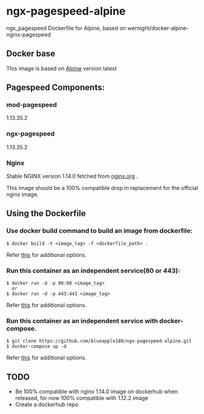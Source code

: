# ngx-pagespeed-alpine
ngx_pagespeed Dockerfile for Alpine, based on wernight/docker-alpine-nginx-pagespeed

## Docker base
This image is based on [Alpine](https://www.alpinelinux.org/) version latest

## Pagespeed Components:
### mod-pagespeed
1.13.35.2
### ngx-pagespeed
1.13.35.2
### Nginx
Stable NGINX version 1.14.0 fetched from [nginx.org](http://nginx.org/download) .

This image should be a 100% compatible drop in replacement for the official nginx image.

## Using the Dockerfile
### Use docker build command to build an image from dockerfile:
    $ docker build -t <image_tag> -f <dockerfile_path> .
  Refer [this](https://docs.docker.com/engine/reference/commandline/build/) for additional options.

### Run this container as an independent service(80 or 443):
    $ docker run -d -p 80:80 <image_tag>
      or
    $ docker run -d -p 443:443 <image_tag>  
  Refer [this](https://docs.docker.com/engine/reference/run/) for additional options.
### Run this container as an independent service with docker-compose.
    $ git clone https://github.com/blueapple188/ngx-pagespeed-alpine.git
    $ docker-compose up -d
   Refer [this](https://docs.docker.com/compose/reference/run/) for additional options.

## TODO
- Be 100% compatible with nginx 1.14.0 image on dockerhub when released, for now 100% compatible with 1.12.2 image
- Create a dockerhub repo

